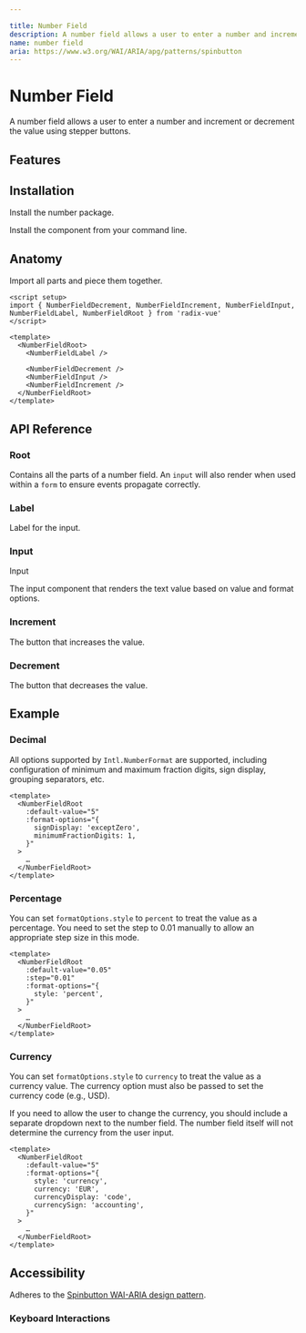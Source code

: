 ```yaml
---

title: Number Field
description: A number field allows a user to enter a number and increment or decrement the value using stepper buttons.
name: number field
aria: https://www.w3.org/WAI/ARIA/apg/patterns/spinbutton
---
```


# Number Field

<Description>
A number field allows a user to enter a number and increment or decrement the value using stepper buttons.
</Description>

<ComponentPreview name="NumberField" />

## Features

<Highlights
  :features="[
    'Full keyboard navigation.',
    'Can be controlled or uncontrolled.',
    'Support button hold and wheel event.',
    'Support numbering systems in different locale.',
    'Customizable formatting.'
  ]"
/>

## Installation

Install the number package.

<InstallationTabs value="@internationalized/number" />

Install the component from your command line.

<InstallationTabs value="radix-vue" />

## Anatomy

Import all parts and piece them together.

```vue
<script setup>
import { NumberFieldDecrement, NumberFieldIncrement, NumberFieldInput, NumberFieldLabel, NumberFieldRoot } from 'radix-vue'
</script>

<template>
  <NumberFieldRoot>
    <NumberFieldLabel />

    <NumberFieldDecrement />
    <NumberFieldInput />
    <NumberFieldIncrement />
  </NumberFieldRoot>
</template>
```

## API Reference

### Root

Contains all the parts of a number field. An `input` will also render when used within a `form` to ensure events propagate correctly.

<!-- @include: @/meta/NumberFieldRoot.md -->

<DataAttributesTable
  :data="[
    {
      attribute: '[data-disabled]',
      values: 'Present when disabled',
    },
  ]"
/>

### Label

Label for the input.

<!-- @include: @/meta/NumberFieldLabel.md -->

### Input

Input

The input component that renders the text value based on value and format options.

<!-- @include: @/meta/NumberFieldInput.md -->

<DataAttributesTable
  :data="[
    {
      attribute: '[data-disabled]',
      values: 'Present when disabled',
    },
  ]"
/>

### Increment

The button that increases the value.

<!-- @include: @/meta/NumberFieldIncrement.md -->

<DataAttributesTable
  :data="[
    {
      attribute: '[data-pressed]',
      values: 'Present when pressed',
    },
    {
      attribute: '[data-disabled]',
      values: 'Present when disabled',
    },
  ]"
/>

### Decrement

The button that decreases the value.

<!-- @include: @/meta/NumberFieldDecrement.md -->

<DataAttributesTable
  :data="[
    {
      attribute: '[data-pressed]',
      values: 'Present when pressed',
    },
    {
      attribute: '[data-disabled]',
      values: 'Present when disabled',
    },
  ]"
/>

## Example

### Decimal

All options supported by `Intl.NumberFormat` are supported, including configuration of minimum and maximum fraction digits, sign display, grouping separators, etc.

```vue line=3-7
<template>
  <NumberFieldRoot
    :default-value="5"
    :format-options="{
      signDisplay: 'exceptZero',
      minimumFractionDigits: 1,
    }"
  >
    …
  </NumberFieldRoot>
</template>
```

### Percentage

You can set `formatOptions.style` to `percent` to treat the value as a percentage. You need to set the step to 0.01 manually to allow an appropriate step size in this mode.

```vue line=3-7
<template>
  <NumberFieldRoot
    :default-value="0.05"
    :step="0.01"
    :format-options="{
      style: 'percent',
    }"
  >
    …
  </NumberFieldRoot>
</template>
```

### Currency

You can set `formatOptions.style` to `currency` to treat the value as a currency value. The currency option must also be passed to set the currency code (e.g., USD).

If you need to allow the user to change the currency, you should include a separate dropdown next to the number field. The number field itself will not determine the currency from the user input.

```vue line=4-9
<template>
  <NumberFieldRoot
    :default-value="5"
    :format-options="{
      style: 'currency',
      currency: 'EUR',
      currencyDisplay: 'code',
      currencySign: 'accounting',
    }"
  >
    …
  </NumberFieldRoot>
</template>
```

## Accessibility

Adheres to the [Spinbutton WAI-ARIA design pattern](https://www.w3.org/WAI/ARIA/apg/patterns/spinbutton).

### Keyboard Interactions

<KeyboardTable
  :data="[
    {
      keys: ['Arrow Up'],
      description: 'Increase the value',
    },
    {
      keys: ['Arrow Down'],
      description: 'Decrease the value',
    },
    {
      keys: ['Page Up'],
      description: 'Increase the value by scale of 10',
    },
    {
      keys: ['Page Down'],
      description: 'Decrease the value by scale of 10',
    },
    {
      keys: ['Home'],
      description: 'Set value to minimum (if <code>min</code> is provided)',
    },
    {
      keys: ['End'],
      description: 'Set value to maximum (if <code>max</code> is provided)',
    },
  ]"
/>
